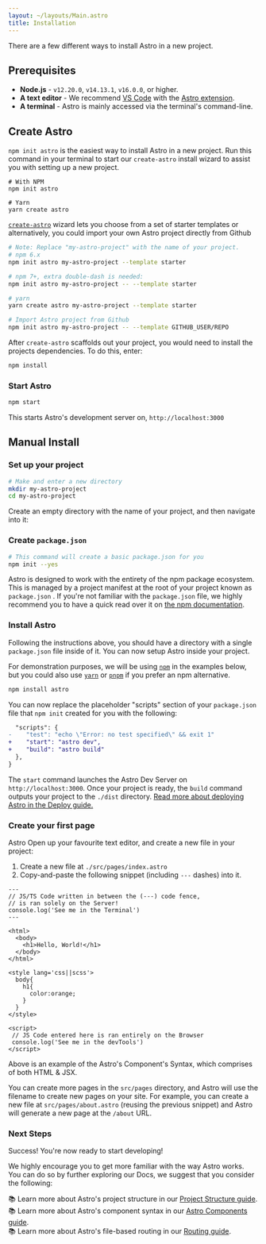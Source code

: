 ```yaml
---
layout: ~/layouts/Main.astro
title: Installation
---
```


There are a few different ways to install Astro in a new project.

## Prerequisites

- **Node.js** - `v12.20.0`, `v14.13.1`, `v16.0.0`, or higher.
- **A text editor** - We recommend [VS Code](https://code.visualstudio.com/) with the [Astro extension](https://marketplace.visualstudio.com/items?itemName=astro-build.astro-vscode).
- **A terminal** - Astro is mainly accessed via the terminal's command-line.

## Create Astro

`npm init astro` is the easiest way to install Astro in a new project. Run this command in your terminal to start our `create-astro` install wizard to assist you with setting up a new project.
<!-- TODO: Link to the Project Starter Templates page once it is written up -->

```shell
# With NPM
npm init astro

# Yarn
yarn create astro
```

[`create-astro`](https://github.com/snowpackjs/astro/tree/main/packages/create-astro) wizard lets you choose from a set of starter templates or alternatively, you could import your own  Astro project directly from  Github

```bash
# Note: Replace "my-astro-project" with the name of your project.
# npm 6.x
npm init astro my-astro-project --template starter

# npm 7+, extra double-dash is needed:
npm init astro my-astro-project -- --template starter

# yarn
yarn create astro my-astro-project --template starter

# Import Astro project from Github
npm init astro my-astro-project -- --template GITHUB_USER/REPO
```

After `create-astro` scaffolds out your project, you would need to install the projects dependencies. To do this, enter:

``` bash
npm install
```

### Start Astro

```bash
npm start
```

This starts Astro's development server on, `http://localhost:3000`

## Manual Install

### Set up your project

```bash
# Make and enter a new directory
mkdir my-astro-project
cd my-astro-project
```

Create an empty directory with the name of your project, and then navigate into it:

### Create `package.json`

```bash
# This command will create a basic package.json for you
npm init --yes
```

Astro is designed to work with the entirety of the npm package ecosystem. This is managed by a project manifest at the root of your project known as `package.json` . If you're not familiar with the `package.json` file, we highly recommend you to have a quick read over it on [the npm documentation](https://docs.npmjs.com/creating-a-package-json-file).

### Install Astro

Following the instructions above, you should have a directory with a single `package.json` file inside of it. You can now setup Astro inside your project.

For demonstration purposes, we will be using [`npm`](https://www.npmjs.com/) in the examples below, but you could also use [`yarn`](https://yarnpkg.com/) or [`pnpm`](https://pnpm.io/) if you prefer an npm alternative.

```bash
npm install astro
```

You can now replace the placeholder "scripts" section of your `package.json` file that `npm init` created for you with the following:

```diff
  "scripts": {
-    "test": "echo \"Error: no test specified\" && exit 1"
+    "start": "astro dev",
+    "build": "astro build"
  },
}
```

The `start` command launches the Astro Dev Server on `http://localhost:3000`. Once your project is ready, the `build` command outputs your project to the `./dist` directory. [Read more about deploying Astro in the Deploy guide.](/guides/deploy)

### Create your first page

Astro Open up your favourite text editor, and create a new file in your project:

1. Create a new file at `./src/pages/index.astro`
2. Copy-and-paste the following snippet (including `---` dashes) into it.

```astro
---
// JS/TS Code written in between the (---) code fence, 
// is ran solely on the Server!
console.log('See me in the Terminal')
---

<html>
  <body>
    <h1>Hello, World!</h1>
  </body>
</html>

<style lang='css||scss'>
  body{
    h1{
      color:orange;
    }
  }
</style>

<script>
 // JS Code entered here is ran entirely on the Browser
 console.log('See me in the devTools')
</script>
```

Above is an example of the Astro's Component's Syntax, which comprises of both HTML & JSX.

You can create more pages in the `src/pages` directory, and Astro will use the filename to create new pages on your site. For example, you can create a new file at `src/pages/about.astro` (reusing the previous snippet) and Astro will generate a new page at the `/about` URL.

### Next Steps

Success! You're now ready to start developing! 

We highly encourage you to get more familiar with the way Astro works. You can do so by further exploring our Docs, we suggest that you consider the following:

📚 Learn more about Astro's project structure in our [Project Structure guide](/core-concepts/project-structure).  
📚 Learn more about Astro's component syntax in our [Astro Components guide](/core-concepts/astro-components).  
📚 Learn more about Astro's file-based routing in our [Routing guide](core-concepts/astro-pages).
